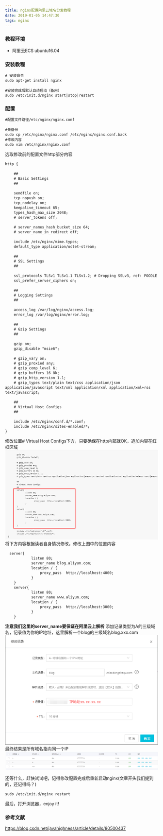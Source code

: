 ```yaml
---
title: nginx配置阿里云域名分发教程
date: 2019-01-05 14:47:30
tags: nginx
---
```


### 教程环境
* 阿里云ECS ubuntu16.04

### 安装教程
```shell
# 安装命令
sudo apt-get install nginx

#安装完成后默认自动启动（备用）
sudo /etc/init.d/nginx start|stop|restart
```

### 配置
```shell
#配置文件路径/etc/nginx/nginx.conf

#先备份
sudo cp /etc/nginx/nginx.conf /etc/nginx/nginx.conf.back
#修改内容
sudo vim /etc/nginx/nginx.conf

```
选取修改前的配置文件http部分内容
```
http {

	##
	# Basic Settings
	##

	sendfile on;
	tcp_nopush on;
	tcp_nodelay on;
	keepalive_timeout 65;
	types_hash_max_size 2048;
	# server_tokens off;

	# server_names_hash_bucket_size 64;
	# server_name_in_redirect off;

	include /etc/nginx/mime.types;
	default_type application/octet-stream;

	##
	# SSL Settings
	##

	ssl_protocols TLSv1 TLSv1.1 TLSv1.2; # Dropping SSLv3, ref: POODLE
	ssl_prefer_server_ciphers on;

	##
	# Logging Settings
	##

	access_log /var/log/nginx/access.log;
	error_log /var/log/nginx/error.log;

	##
	# Gzip Settings
	##

	gzip on;
	gzip_disable "msie6";

	# gzip_vary on;
	# gzip_proxied any;
	# gzip_comp_level 6;
	# gzip_buffers 16 8k;
	# gzip_http_version 1.1;
	# gzip_types text/plain text/css application/json application/javascript text/xml application/xml application/xml+rss text/javascript;

	##
	# Virtual Host Configs
	##

	include /etc/nginx/conf.d/*.conf;
	include /etc/nginx/sites-enabled/*;
}
```
修改位置# Virtual Host Configs下方，只要确保在http内部就OK，追加内容在红框区域
![nginx](./nginx/nginx.png)
将下方内容根据读者自身情况修改，修改上图中的位置内容
```
  server{
    		listen 80;
    		server_name blog.aliyun.com;
    		location / {
        		proxy_pass  http://localhost:4000;
    		}
	}
	server{
    		listen 80;
    		server_name www.aliyun.com;
    		location / {
        		proxy_pass  http://localhost:3000;
    		}
	}
```
**注意我们这里的server_name要保证在阿里云上解析**
添加记录类型为A的三级域名，记录值为你的IP地址，这里解析一个blog的三级域名blog.xxx.com
![解析三级域名](./nginx/addjiexi.png)
最终结果是所有域名指向同一个IP
![解析三级域名](./nginx/jiexilist.png)


还等什么，赶快试试吧，记得修改配置完成后重新启动nginx(文章开头我们提到的，还记得吗？)
```
sudo /etc/init.d/nginx restart
```

最后，打开浏览器，enjoy it!

### 参考文献
https://blog.csdn.net/javahighness/article/details/80500437
